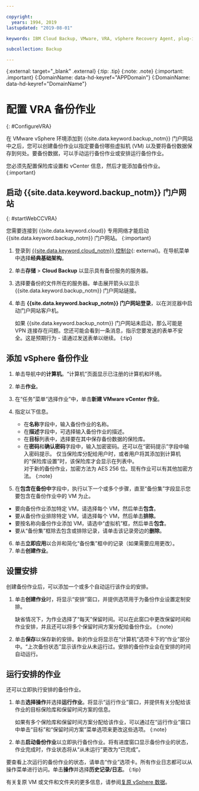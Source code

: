 ```yaml
---

copyright:
  years: 1994, 2019
lastupdated: "2019-08-01"

keywords: IBM Cloud Backup, VMware, VRA, vSphere Recovery Agent, plug-in, plugin, EVault, Carbonite, vSphere

subcollection: Backup

---
```

{:external: target="_blank" .external}
{:tip: .tip}
{:note: .note}
{:important: .important}
{:DomainName: data-hd-keyref="APPDomain"}
{:DomainName: data-hd-keyref="DomainName"}

# 配置 VRA 备份作业
{: #ConfigureVRA}

在 VMware vSphere 环境添加到 {{site.data.keyword.backup_notm}} 门户网站中之后，您可以创建备份作业以指定要备份哪些虚拟机 (VM) 以及要将备份数据保存到何处。要备份数据，可以手动运行备份作业或安排运行备份作业。

您必须先配置保险库设置和 vCenter 信息，然后才能添加备份作业。
{:important}

## 启动 {{site.data.keyword.backup_notm}} 门户网站
{: #startWebCCVRA}

您需要连接到 {{site.data.keyword.cloud}} 专用网络才能启动 {{site.data.keyword.backup_notm}} 门户网站。
{:important}

1. 登录到 [{{site.data.keyword.cloud_notm}} 控制台](https://{DomainName}){: external}。在导航菜单中选择**经典基础架构**。
2. 单击**存储** > **Cloud Backup** 以显示具有备份服务的服务器。
3. 选择要备份的文件所在的服务器。单击展开箭头以显示 {{site.data.keyword.backup_notm}} 门户网站链接。
4. 单击 **{{site.data.keyword.backup_notm}} 门户网站登录**，以在浏览器中启动门户网站客户机。

   如果 {{site.data.keyword.backup_notm}} 门户网站未启动，那么可能是 VPN 连接存在问题。您还可能会看到一条消息，指示您要发送的表单不安全。这是预期行为 - 请通过发送表单以继续。
   {:tip}

## 添加 vSphere 备份作业

1. 单击导航中的**计算机**。“计算机”页面显示已注册的计算机和环境。
2. 单击**作业**。
3. 在“任务”菜单“选择作业”中，单击**新建 VMware vCenter 作业**。
4. 指定以下信息。
   * 在**名称**字段中，输入备份作业的名称。
   * 在**描述**字段中，可选择输入备份作业的描述。
   * 在**目标**列表中，选择要在其中保存备份数据的保险库。
   * 在**密码**和**确认密码**字段中，输入加密密码。还可以在“密码提示”字段中输入密码提示。
   仅当保险库分配给用户时，或者用户将其添加到计算机的“保险库设置”时，该保险库才会显示在列表中。<br/>
      对于新的备份作业，加密方法为 AES 256 位。现有作业可以有其他加密方法。
   {:note}

5.	在**包含在备份中**字段中，执行以下一个或多个步骤，直至“备份集”字段显示您要包含在备份作业中的 VM 为止。

   * 要向备份作业添加特定 VM，请选择每个 VM，然后单击**包含**。
   * 要从备份作业排除特定 VM，请选择每个 VM，然后单击**排除**。
   * 要按名称向备份作业添加 VM，请选中“虚拟机”框，然后单击**包含**。
   * 要从“备份集”框除去包含或排除记录，请单击该记录旁边的**删除**。

6. 单击**立即应用**以合并和简化“备份集”框中的记录（如果需要应用更改）。
7. 单击**创建作业**。

## 设置安排

创建备份作业后，可以添加一个或多个自动运行该作业的安排。

1. 单击**创建作业**时，将显示“安排”窗口，并提供选项用于为备份作业设置定制安排。

   缺省情况下，为作业选择了“每天”保留时间。可以在此窗口中更改保留时间和作业安排，并且还可以将多个保留时间方案分配给备份作业。
   {:note}
2. 单击**保存**以保存新的安排。新的作业将显示在“计算机”选项卡下的“作业”部分中。“上次备份状态”显示该作业从未运行过。安排的备份作业会在安排的时间自动运行。

## 运行安排的作业

还可以立即执行安排的备份作业。

1. 单击**选择操作**并选择**运行作业**。将显示“运行作业”窗口，并提供有关分配给该作业的目标保险库和保留时间方案的信息。

   如果有多个保险库和保留时间方案分配给该作业，可以通过在“运行作业”窗口中单击“目标”和“保留时间方案”菜单选项来更改这些选项。
   {:note}
2. 单击**启动备份作业**以立即执行备份作业。将有进度窗口显示备份作业的状态，作业完成时，作业状态将从“从未运行”更改为“已完成”。

要查看上次运行的备份作业的状态，请单击“作业”选项卡。所有作业日志都可以从操作菜单进行访问。单击**操作**并选择**历史记录/日志**。
{:tip}

有关复原 VM 或文件和文件夹的更多信息，请参阅[复原 vSphere 数据](/docs/infrastructure/Backup?topic=Backup-VRARestore#VRARestore)。
